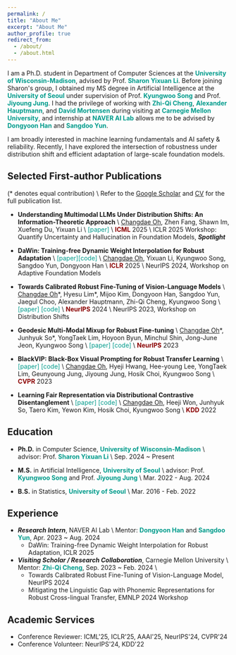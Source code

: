 ```yaml
---
permalink: /
title: "About Me"
excerpt: "About Me"
author_profile: true
redirect_from:
  - /about/
  - /about.html
---
```


I am a Ph.D. student in Department of Computer Sciences at the <a href="https://www.cs.wisc.edu/" style="color: #009B8B; text-decoration:none">**University of Wisconsin-Madison**</a>, advised by Prof. <a href="https://pages.cs.wisc.edu/~sharonli/" style="color: #009B8B; text-decoration:none">**Sharon Yixuan Li**</a>. Before joining Sharon's group, I obtained my MS degree in Artificial Intelligence at the <a href="https://english.uos.ac.kr/" style="color: #009B8B; text-decoration: none;">**University of Seoul**</a> under supervision of Prof. <a href="https://scholar.google.com/citations?user=HWxRii4AAAAJ&hl=ko&oi=ao" style="color: #009B8B; text-decoration:none">**Kyungwoo Song**</a> and Prof. <a href="https://scholar.google.com/citations?user=wc_MQkoAAAAJ&hl=ko&oi=ao" style="color: #009B8B; text-decoration:none">**Jiyoung Jung**</a>. I had the privilege of working with <a href="https://zhiqic.github.io/homepage/index.html" style="color: #009B8B; text-decoration:none">**Zhi-Qi Cheng**</a>, <a href="https://scholar.google.co.uk/citations?user=Py54GcEAAAAJ&hl=en" style="color: #009B8B; text-decoration:none">**Alexander Hauptmann**</a>, and <a href="https://www.cs.cmu.edu/~dmortens/" style="color: #009B8B; text-decoration:none">**David Mortensen**</a> during visiting at <a href="https://www.cmu.edu/" style="color: #009B8B; text-decoration:none">**Carnegie Mellon University**</a>, and internship at <a href="https://naver-career.gitbook.io/en/teams/clova-cic/ai-lab" style="color: #009B8B; text-decoration:none">**NAVER AI Lab**</a> allows me to be advised by <a href="https://scholar.google.com/citations?user=jcP7m1QAAAAJ&hl=en" style="color: #009B8B; text-decoration:none">**Dongyoon Han**</a> and <a href="https://scholar.google.com/citations?user=o0qtjzYAAAAJ&hl=en" style="color: #009B8B; text-decoration:none">**Sangdoo Yun**</a>.

I am broadly interested in machine learning fundamentals and AI safety & reliability. Recently, I have explored the intersection of robustness under distribution shift and efficient adaptation of large-scale foundation models.
 
<!-- ### Topics of Interest (papers with overlap)
* Representation Learning: <a href="https://dl.acm.org/doi/abs/10.1145/3534678.3539232" style="color: #009B8B; text-decoration: none;">KDD'22</a>, <a href="https://ieeexplore.ieee.org/abstract/document/10154052" style="color: #009B8B; text-decoration: none;">Access'23<>, <a href="https://arxiv.org/abs/2203.03897" style="color: #009B8B; text-decoration: none;">NeurIPS'23</a>
* Robustness under Distribution Shifts: <a href="https://dl.acm.org/doi/abs/10.1145/3534678.3539232" style="color: #009B8B; text-decoration: none;">KDD'22</a>, <a href="https://arxiv.org/abs/2203.03897" style="color: #009B8B; text-decoration: none;">NeurIPS'23</a>, <a href="https://arxiv.org/abs/2311.01723" style="color: #009B8B; text-decoration: none;">NeurIPSW'23</a>, <a href="https://www.sciencedirect.com/science/article/pii/S0031320324001420" style="color: #009B8B; text-decoration: none;">PR'24</a>
* Efficient Transfer Learning of Foundation Models: <a href="https://arxiv.org/abs/2303.14773" style="color: #009B8B; text-decoration: none;">CVPR'23</a>, <a href="https://www.sciencedirect.com/science/article/abs/pii/S0957417424008261" style="color: #009B8B; text-decoration: none;">ESWA'24</a>, <a href="" style="color: #009B8B; text-decoration: none;">IJCAIW'24</a> -->

<!-- ## News
Apr. 2024. One paper accepted to <a href="https://www.sciencedirect.com/journal/expert-systems-with-applications" style="color: #009B8B; text-decoration:none">**Expert Systems with Applications**</a> \\
Apr. 2024. I’m starting my internship at <a href="https://naver-career.gitbook.io/en/teams/clova-cic/ai-lab" style="color: #009B8B; text-decoration:none">**NAVER AI Lab**</a> \\
Mar. 2024. I will join <a href="https://www.cs.wisc.edu/" style="color: #009B8B; text-decoration:none">**UW-Madison CS**</a> as a Ph.D. student in 2024f \\
Feb. 2024. One paper accepted to <a href="https://www.sciencedirect.com/journal/pattern-recognition" style="color: #009B8B; text-decoration:none">**Pattern Recognition**</a> \\
Oct. 2023. One paper accepted to <a href="https://sites.google.com/view/distshift2023/home?authuser=0/" style="color: #009B8B; text-decoration:none">**NeurIPS 2023 Workshop DistShift**</a> \\
Sep. 2023. One paper accepted to <a href="https://nips.cc/" style="color: #009B8B; text-decoration:none">**NeurIPS 2023**</a> \\
Jun. 2023. One paper accepted to <a href="https://ieeexplore.ieee.org/xpl/RecentIssue.jsp?punumber=6287639" style="color: #009B8B; text-decoration:none">**IEEE Access**</a> \\
Mar. 2023. Selected as a <a href="https://www.cmu.edu/" style="color: #009B8B; text-decoration:none">**Carnegie Mellon University**</a> **AI Intensive Program Scholarship Recipient** (Visiting Scholar, Aug 2023 ~ Feb 2024) \\
Feb. 2023. One paper accepted to <a href="https://cvpr2023.thecvf.com/" style="color: #009B8B; text-decoration:none">**CVPR 2023**</a> \\
Feb. 2023. Outstanding paper award (1st place) at University of Seoul \\
May. 2022. One paper accepted to <a href="https://kdd.org/kdd2022/" style="color: #009B8B; text-decoration:none">**KDD 2022**</a> -->

## Selected First-author Publications
(* denotes equal contribution) \\
Refer to the [Google Scholar](https://scholar.google.co.kr/citations?user=7oAZaVcAAAAJ&hl=ko) and [CV](https://www.overleaf.com/read/vxmyrcmshwqk#2ae4b1) for the full publication list.
- **Understanding Multimodal LLMs Under Distribution Shifts: An Information-Theoretic Approach** \\
<u>Changdae Oh</u>, Zhen Fang, Shawn Im, Xuefeng Du, Yixuan Li \\
<a href="https://arxiv.org/abs/2502.00577" style="color: #009B8B; text-decoration: none;">[paper]</a> \\
<span style="color:darkred">**ICML**</span> 2025 \\
ICLR 2025 Workshop: Quantify Uncertainty and Hallucination in Foundation Models, **_Spotlight_**

- **DaWin: Training-free Dynamic Weight Interpolation for Robust Adaptation** \\
<a href="https://arxiv.org/abs/2410.03782" style="color: #009B8B; text-decoration: none;">[paper]</a><a href="https://github.com/naver-ai/dawin" style="color: #009B8B; text-decoration: none;">[code]</a> \\
<u>Changdae Oh</u>, Yixuan Li, Kyungwoo Song, Sangdoo Yun, Dongyoon Han \\
<span style="color:darkred">**ICLR**</span> 2025 \\
NeurIPS 2024, Workshop on Adaptive Foundation Models

- **Towards Calibrated Robust Fine-Tuning of Vision-Language Models** \\
<u>Changdae Oh</u>\*, Hyesu Lim\*, Mijoo Kim, Dongyoon Han, Sangdoo Yun, Jaegul Choo, Alexander Hauptmann, Zhi-Qi Cheng, Kyungwoo Song \\
<a href="https://arxiv.org/abs/2311.01723" style="color: #009B8B; text-decoration: none;">[paper]</a> <a href="https://github.com/MLAI-Yonsei/CaRot" style="color: #009B8B; text-decoration: none;">[code]</a> \\
<span style="color:darkred">**NeurIPS**</span> 2024 \\
NeurIPS 2023, Workshop on Distribution Shifts

<!-- - **TC-BERT: Large-scale Language Model for Korean Technology Documents** \\
<a href="https://link.springer.com/article/10.1007/s11227-024-06597-6" style="color: #009B8B; text-decoration: none;">[paper]</a> <a href="https://github.com/MLAI-Yonsei/TC-BERT" style="color: #009B8B; text-decoration: none;">[code]</a> \\
Taero Kim\*, <u>Changdae Oh</u>\*, Hyeji Hwang\*, Eunkyeong Lee, Yewon Kim, Yunjeong Choi, Sungjin Kim, Hosik Choi, Kyungwoo Song \\
<span style="color:#3700FF">**The Journal of Supercomputing**</span> 2024

- **Mitigating the Linguistic Gap with Phonemic Representations for Robust Cross-lingual Transfer** \\
<a href="https://arxiv.org/abs/2402.14279" style="color: #009B8B; text-decoration: none;">[paper]</a> \\
Haeji Jung, <u>Changdae Oh</u>, Jooeon Kang, Jimin Sohn, Kyungwoo Song, Jinkyu Kim, David R. Mortensen \\
EMNLP 2024, Multilingual Representation Learning Workshop

- **Perturb-and-Compare Approach for Detecting Out-of-Distribution Samples in Constrained Access Environments** \\
Hee-young Lee\*, Hoyoon Byun\*, <u>Changdae Oh</u>, JinYeong Bak, Kyungwoo Song \\
<a href="https://arxiv.org/pdf/2408.10107" style="color: #009B8B; text-decoration: none;">[paper]</a> \\
<span style="color:darkred">**ECAI**</span> 2024
<span style="color:red">_Oral presentation_</span>

- **First Step for Theoretical and Practical Foundations of Robust Visual Prompting** \\
Gyeongdeok Seo\*, <u>Changdae Oh</u>\*, Kyungwoo Song \\
IJCAI 2024, The Trustworthy AI Workshop

- **Language Model-guided Student Performance Prediction with Multimodal Auxiliary Information** \\
<u>Changdae Oh</u>, Minhoi Park, Sungjun Lim, Kyungwoo Song \\
<a href="https://www.sciencedirect.com/science/article/abs/pii/S0957417424008261" style="color: #009B8B; text-decoration: none;">[paper]</a> <a href="https://github.com/changdaeoh/LMgMF/tree/main" style="color: #009B8B; text-decoration: none;">[code]</a> \\
<span style="color:#3700FF">**Expert Systems with Applications**</span> 2024

- **Bibimbap: Pre-trained Models Ensemble for Domain Generalization** \\
Jinho Kang, Taero Kim, Yewon Kim, <u>Changdae Oh</u>, Jiyoung Jung, Rakwoo Chang, Kyungwoo Song \\
<a href="https://www.sciencedirect.com/science/article/pii/S0031320324001420" style="color: #009B8B; text-decoration: none;">[paper]</a> <a href="https://github.com/bubble3jh/bibimbap_ensemble/tree/main" style="color: #009B8B; text-decoration: none;">[code]</a> \\
<span style="color:#3700FF">**Pattern Recognition**</span> 2024

- **Towards Calibrated Robust Fine-Tuning of Vision-Language Models** \\
<u>Changdae Oh</u>, Mijoo Kim, Hyesu Lim, Junhyeok Park, Euiseog Jeong, Zhi-Qi Cheng, Kyungwoo Song \\
<a href="https://openreview.net/forum?id=S9h0eLl71q&referrer=%5Bthe%20profile%20of%20Changdae%20Oh%5D(%2Fprofile%3Fid%3D~Changdae_Oh1)" style="color: #009B8B; text-decoration: none;">[paper]</a>  \\
NeurIPS 2023, Workshop on Distribution Shifts -->

- **Geodesic Multi-Modal Mixup for Robust Fine-tuning** \\
<u>Changdae Oh</u>\*, Junhyuk So\*, YongTaek Lim, Hoyoon Byun, Minchul Shin, Jong-June Jeon, Kyungwoo Song \\
<a href="https://arxiv.org/abs/2203.03897" style="color: #009B8B; text-decoration: none;">[paper]</a> <a href="https://github.com/changdaeoh/multimodal-mixup" style="color: #009B8B; text-decoration: none;">[code]</a> \\
<span style="color:darkred">**NeurIPS**</span> 2023

<!-- - **Robust Contrastive Learning with Dynamic Mixed Margin** \\
<a href="https://ieeexplore.ieee.org/abstract/document/10154052" style="color: #009B8B; text-decoration: none;">[paper]</a> <a href="https://github.com/teang1995/DMM" style="color: #009B8B; text-decoration: none;">[code]</a> \\
Junhyuk So\*, YongTaek Lim\*, Yewon Kim\*, <u>Changdae Oh</u>, Kyungwoo Song \\
<span style="color: #3700FF">**IEEE Access**</span> 2023 -->

- **BlackVIP: Black-Box Visual Prompting for Robust Transfer Learning** \\
<a href="https://arxiv.org/abs/2303.14773" style="color: #009B8B; text-decoration: none;">[paper]</a> <a href="https://github.com/changdaeoh/BlackVIP" style="color: #009B8B; text-decoration: none;">[code]</a> \\
<u>Changdae Oh</u>, Hyeji Hwang, Hee-young Lee, YongTaek Lim, Geunyoung Jung, Jiyoung Jung, Hosik Choi, Kyungwoo Song \\
<span style="color:darkred">**CVPR**</span> 2023

- **Learning Fair Representation via Distributional Contrastive Disentanglement** \\
<a href="https://dl.acm.org/doi/abs/10.1145/3534678.3539232" style="color: #009B8B; text-decoration: none;">[paper]</a> 
<a href="https://github.com/changdaeoh/FarconVAE" style="color: #009B8B; text-decoration: none;">[code]</a> \\
<u>Changdae Oh</u>, Heeji Won, Junhyuk So, Taero Kim, Yewon Kim, Hosik Choi, Kyungwoo Song \\
<span style="color:darkred">**KDD**</span> 2022

<!-- ## Publication (Domestic)
- **Pre-trained Models Ensembling for Domain Generalization in Chemistry Classification** \\
Jinho Kang, Taero Kim, Yewon Kim, <u>Changdae Oh</u>, Jiyoung Jung, Rakwoo Chang, Kyungwoo Song \\
CKAIA 2023 -->

<!--   , <span style="color:red">_Spotlight Presentation_</span> (acceptance = 176 / 3391 = 5.1%)  -->

<!-- ## Domestic Conference Publication

## Workshop Publication
 -->

<!-- ## Preprints

- **Robust Adaptation of Foundation Models with Black-Box Visual Prompting** \\
<u>Changdae Oh</u>, Gyeongdeok Seo, Geunyoung Jung, Zhi-Qi Cheng, Hosik Choi, Jiyoung Jung, Kyungwoo Song \\
<a href="https://arxiv.org/pdf/2407.17491" style="color: #009B8B; text-decoration: none;">[paper]</a> \\
2024

- **Enhancing Temporal Action Localization: Advanced S6 Modeling with Recurrent Mechanism** \\
Sangyoun Lee, Juho Jung, <u>Changdae Oh</u>, Sunghee Yun \\
<a href="https://arxiv.org/abs/2407.13078" style="color: #009B8B; text-decoration: none;">[paper]</a> \\
2024

<!-- - **Multimodal Learning for Social Event Analysis** \\
<u>Changdae Oh</u>, Hoyoon Byun, Minhoi Park, YongTaek Lim, Neil Kim, Kyungwoo Song -->

<!-- - **Multi-purpose Technology Commercialization Recommender System with Large-scale Korean Language Model** \\
Hyeji Hwang\*, YongTaek Lim\*, <u>Changdae Oh</u>\*, Seungyeon Kim, Eunkyeong Lee, Yunjeong Choi, Sungjin Kim, Hosik Choi, Kyungwoo Song -->

<!-- - **Graph Perceiver IO: A General Architecture for Graph Structured Data** \\
Seyun Bae, Hoyoon Byun, <u>Changdae Oh</u>, Yoon-Sik Cho, Kyungwoo Song \\
<a href="https://arxiv.org/abs/2209.06418" style="color: #009B8B; text-decoration: none;">[paper]</a> \\
2022 -->

## Education
- **Ph.D.** in Computer Science, <a href="https://www.cs.wisc.edu/" style="color: #009B8B; text-decoration: none;">**University of Wisconsin-Madison**</a> \\
advisor: Prof. <a href="https://pages.cs.wisc.edu/~sharonli/" style="color: #009B8B; text-decoration:none">**Sharon Yixuan Li**</a> \\
Sep. 2024 ~ Present

- **M.S.** in Artificial Intelligence, <a href="https://english.uos.ac.kr/" style="color: #009B8B; text-decoration: none;">**University of Seoul**</a> \\
advisor: Prof. <a href="https://scholar.google.com/citations?user=HWxRii4AAAAJ&hl=ko&oi=ao" style="color: #009B8B; text-decoration:none">**Kyungwoo Song**</a> and Prof. <a href="https://scholar.google.com/citations?user=wc_MQkoAAAAJ&hl=ko&oi=ao" style="color: #009B8B; text-decoration:none">**Jiyoung Jung**</a> \\
Mar. 2022 - Aug. 2024

- **B.S.** in Statistics, <a href="https://english.uos.ac.kr/" style="color: #009B8B; text-decoration: none;">**University of Seoul**</a> \\
Mar. 2016 - Feb. 2022

## Experience
* ***Research Intern***, NAVER AI Lab \\
Mentor: <a href="https://scholar.google.com/citations?user=jcP7m1QAAAAJ&hl=en" style="color: #009B8B; text-decoration:none">**Dongyoon Han**</a> and <a href="https://scholar.google.com/citations?user=o0qtjzYAAAAJ&hl=en" style="color: #009B8B; text-decoration:none">**Sangdoo Yun**</a>, Apr. 2023 ~ Aug. 2024
  * DaWin: Training-free Dynamic Weight Interpolation for Robust Adaptation, ICLR 2025
* ***Visiting Scholar / Research Collaboration***, Carnegie Mellon University \\
Mentor:  <a href="https://zhiqic.github.io/homepage/index.html" style="color: #009B8B; text-decoration:none">**Zhi-Qi Cheng**</a>, Sep. 2023 ~ Feb. 2024 \\
  * Towards Calibrated Robust Fine-Tuning of Vision-Language Model, NeurIPS 2024
  * Mitigating the Linguistic Gap with Phonemic Representations for Robust Cross-lingual Transfer, EMNLP 2024 Workshop

<!-- ## Invited Talks -->
<!-- ## Projects
### Carnegie Mellon University
- Robust Fine-Tuning of Visual Foundation Models
  - <a href="https://zhiqic.github.io/CMU-2023-Fall-11-775-MultimediaAnalysis/index.html" style="color: #009B8B; text-decoration: none;">Large-Scale Multimedia Analysis 11-775 2023f</a> Course Project, Sep. 2023 - Dec. 2023
  - *related papers: <a href="https://arxiv.org/abs/2311.01723" style="color: #009B8B; text-decoration: none;">Towards Calibrated Robust Fine-Tuning of Vision-Language Models</a> (NeurIPS 2023 Workshop DistShift)*
- Delving into the Feature Distortion Effect of Fine-Tuned Visual Foundation Models
  - <a href="https://deeplearning.cs.cmu.edu/F23/index.html" style="color: #009B8B; text-decoration: none;">Introduction to Deep Learning 11-785 2023f</a> Course Project, Sep. 2023 - Dec. 2023
- Exploring Prompt Engineering for RNN-based Language Models
  - <a href="" style="color: #009B8B; text-decoration: none;">Natural Language Processing 11-411/611 2023f</a> Course Project, Sep. 2023 - Dec. 2023
- AI on the Edge with Robotics (AIER)
  - <a href="https://execed.isri.cmu.edu/" style="color: #009B8B; text-decoration: none;">Executive & Professional Education Program at S3D</a>, Oct. 2023 - present
  - *repository: <a href="https://github.com/IITP-CMU23-aespa/Photograbot" style="color: #009B8B; text-decoration: none;">Photograbot</a>*
   
### University of Seoul
- Education Contents Relationship Analysis with Multimodal Learning
  - <a href="http://www.jointips.or.kr/about_en.php" style="color: #009B8B; text-decoration: none;">TIPS</a>, Dec. 2022 - Aug. 2023
  - *related papers: <a href="https://www.sciencedirect.com/science/article/abs/pii/S0957417424008261" style="color: #009B8B; text-decoration: none;">Language Model-guided Student Performance Prediction with Multimodal Auxiliary Information</a>*
- Multimodal Learning for Social Event Analysis
  - <a href="https://hustlers.oopy.io/" style="color: #009B8B; text-decoration: none;">HUSTLERS Corp.</a>, Oct. 2022 - Dec. 2022
  - *related papers: Multimodal Learning for Social Event Analysis (preprint)*
- Multi-purpose Technology Commercialization Documents Recommendation
  - <a href="https://www.kisti.re.kr/eng/" style="color: #009B8B; text-decoration: none;">KISTI</a>, Mar. 2022 - Nov. 2022
  - *related papers: Multi-purpose Technology Commercialization Recommender System with Large-scale Korean Language Model (preprint)*
- Epidemiological Relevance Evaluation Technology for Vaccination Reactions
  - <a href="https://www.mfds.go.kr/eng/index.do" style="color: #009B8B; text-decoration: none;">Ministry of Food and Drug Safety</a>, Mar. 2022 - Aug. 2023
- Keyword Extraction for Technology Commercialization Documents
  - <a href="https://www.kisti.re.kr/eng/" style="color: #009B8B; text-decoration: none;">KISTI</a>, June. 2021 - Oct. 2021
  - *related papers: TC-BERT: Large-scale Language Model for Korean Technology Documents (preprint)* -->

<!-- ## Awards & Scholarships
- **DEI Scholarship Travel Awards**, CVPR, Apr. 2023
- (Scholarship; USD 41K) **AI Intensive Program at Carnegie Mellon University**, IITP and Sogang University, Mar. 2023 
- (1st place) **Outstanding Paper Award, President's prize**, University of Seoul, Feb. 2023
- (2nd place) **Presentation Award, Workshop on Data-Driven Chemicals Management**, University of Seoul, Feb. 2023
- **Student Travel Awards**, KDD, Jul. 2022 
- **Academic Excellence Scholarship (half-tuition)**, University of Seoul, Feb. 2021
- **Academic Excellence Scholarship (half-tuition)**, University of Seoul, Aug. 2020 -->

## Academic Services 
- Conference Reviewer: ICML'25, ICLR'25, AAAI'25, NeurIPS'24, CVPR'24
- Conference Volunteer: NeurIPS'24, KDD'22
